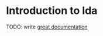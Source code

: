 # Introduction to lda

TODO: write [great documentation](http://jacobian.org/writing/what-to-write/)
